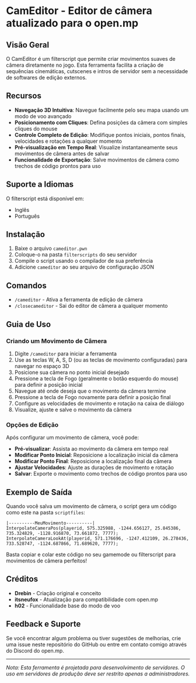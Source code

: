 # CamEditor - Editor de câmera atualizado para o open.mp

## Visão Geral
O CamEditor é um filterscript que permite criar movimentos suaves de câmera diretamente no jogo. Esta ferramenta facilita a criação de sequências cinemáticas, cutscenes e intros de servidor sem a necessidade de softwares de edição externos.

## Recursos
- **Navegação 3D Intuitiva**: Navegue facilmente pelo seu mapa usando um modo de voo avançado
- **Posicionamento com Cliques**: Defina posições da câmera com simples cliques do mouse
- **Controle Completo de Edição**: Modifique pontos iniciais, pontos finais, velocidades e rotações a qualquer momento
- **Pré-visualização em Tempo Real**: Visualize instantaneamente seus movimentos de câmera antes de salvar
- **Funcionalidade de Exportação**: Salve movimentos de câmera como trechos de código prontos para uso

## Suporte a Idiomas
O filterscript está disponível em:
- Inglês
- Português

## Instalação
1. Baixe o arquivo `cameditor.pwn`
2. Coloque-o na pasta `filterscripts` do seu servidor
3. Compile o script usando o compilador de sua preferência
4. Adicione `cameditor` ao seu arquivo de configuração JSON

## Comandos
- `/cameditor` - Ativa a ferramenta de edição de câmera
- `/closecameditor` - Sai do editor de câmera a qualquer momento

## Guia de Uso

### Criando um Movimento de Câmera
1. Digite `/cameditor` para iniciar a ferramenta
2. Use as teclas W, A, S, D (ou as teclas de movimento configuradas) para navegar no espaço 3D
3. Posicione sua câmera no ponto inicial desejado
4. Pressione a tecla de Fogo (geralmente o botão esquerdo do mouse) para definir a posição inicial
5. Navegue até onde deseja que o movimento da câmera termine
6. Pressione a tecla de Fogo novamente para definir a posição final
7. Configure as velocidades de movimento e rotação na caixa de diálogo
8. Visualize, ajuste e salve o movimento da câmera

### Opções de Edição
Após configurar um movimento de câmera, você pode:
- **Pré-visualizar**: Assista ao movimento da câmera em tempo real
- **Modificar Ponto Inicial**: Reposicione a localização inicial da câmera
- **Modificar Ponto Final**: Reposicione a localização final da câmera
- **Ajustar Velocidades**: Ajuste as durações de movimento e rotação
- **Salvar**: Exporte o movimento como trechos de código prontos para uso

## Exemplo de Saída
Quando você salva um movimento de câmera, o script gera um código como este na pasta `scriptfiles`:

```pawn
|----------MeuMovimento----------|
InterpolateCameraPos(playerid, 575.325988, -1244.656127, 25.845386, 735.324829, -1128.916870, 73.661872, 7777);
InterpolateCameraLookAt(playerid, 571.176696, -1247.412109, 26.278436, 733.528747, -1124.687866, 71.689620, 7777);
```

Basta copiar e colar este código no seu gamemode ou filterscript para movimentos de câmera perfeitos!

## Créditos
- **Drebin** - Criação original e conceito
- **itsneufox** - Atualização para compatibilidade com open.mp
- **h02** - Funcionalidade base do modo de voo

## Feedback e Suporte
Se você encontrar algum problema ou tiver sugestões de melhorias, crie uma issue neste repositório do GitHub ou entre em contato comigo através do Discord do open.mp.

---

*Nota: Esta ferramenta é projetada para desenvolvimento de servidores. O uso em servidores de produção deve ser restrito apenas a administradores.*
